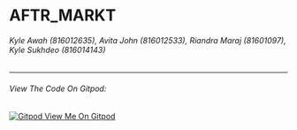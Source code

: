 # AFTR_MARKT
###### Kyle Awah (816012635),  Avita John (816012533), Riandra Maraj (81601097), Kyle Sukhdeo (816014143)

***

###### View The Code On Gitpod:
[![Gitpod View Me On Gitpod](https://img.shields.io/badge/Gitpod-Ready--to--Code-blue?logo=gitpod)](https://gitpod.io/#https://github.com/kylehalo/aftrmarkt.git) 
